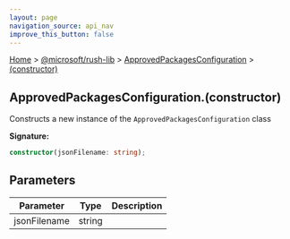 ```yaml
---
layout: page
navigation_source: api_nav
improve_this_button: false
---
```



[Home](./index.md) &gt; [@microsoft/rush-lib](./rush-lib.md) &gt; [ApprovedPackagesConfiguration](./rush-lib.approvedpackagesconfiguration.md) &gt; [(constructor)](./rush-lib.approvedpackagesconfiguration._constructor_.md)

## ApprovedPackagesConfiguration.(constructor)

Constructs a new instance of the `ApprovedPackagesConfiguration` class

<b>Signature:</b>

```typescript
constructor(jsonFilename: string);
```

## Parameters

|  Parameter | Type | Description |
|  --- | --- | --- |
|  jsonFilename | string |  |
